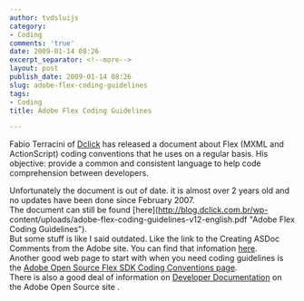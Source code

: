 ```yaml
---
author: tvdsluijs
category:
- Coding
comments: 'true'
date: 2009-01-14 08:26
excerpt_separator: <!--more-->
layout: post
publish_date: 2009-01-14 08:26
slug: adobe-flex-coding-guidelines
tags:
- Coding
title: Adobe Flex Coding Guidelines

---
```

Fabio Terracini of [Dclick](http://blog.dclick.com.br/ "Fabio Terracini -
Ddick") has released a document about Flex (MXML and ActionScript) coding
conventions that he uses on a regular basis. His objective: provide a common
and consistent language to help code comprehension between developers.  
  
  
Unfortunately the document is out of date. it is almost over 2 years old and
no updates have been done since February 2007.  
The document can still be found [here](http://blog.dclick.com.br/wp-
content/uploads/adobe-flex-coding-guidelines-v12-english.pdf "Adobe Flex
Coding Guidelines").  
But some stuff is like I said outdated. Like the link to the Creating ASDoc
Comments from the Adobe site. You can find that infomation
[here](http://livedocs.adobe.com/flex/3/html/help.html?content=asdoc_3.html
"Creating ASDoc Comments").  
Another good web page to start with when you need coding guidelines is the
[Adobe Open Source Flex SDK Coding Conventions
page](http://opensource.adobe.com/wiki/display/flexsdk/Coding+Conventions
"Adobe Open Source Flex SDK Coding Conventions").  
There is also a good deal of information on [Developer
Documentation](http://opensource.adobe.com/wiki/display/flexsdk/Developer+Documentation
"Adobe Flex Developer Documentation") on the Adobe Open Source site .

